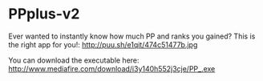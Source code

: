 PPplus-v2
=========

Ever wanted to instantly know how much PP and ranks you gained? This is the right app for you!: http://puu.sh/e1qit/474c51477b.jpg

You can download the executable here: http://www.mediafire.com/download/i3y140h552j3cje/PP_.exe


